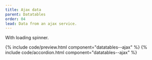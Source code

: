 ```yaml
---
title: Ajax data
parent: Datatables
order: 04
lead: Data from an ajax service. 
---
```


<p>With loading spinner.</p>
{% include code/preview.html component="datatables--ajax" %}
{% include code/accordion.html component="datatables--ajax" %} 
